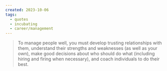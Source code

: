 ```yaml
---
created: 2023-10-06
tags:
  - quotes
  - incubating
  - career/management
---
```



> To manage people well, you must develop trusting relationships with them, understand their strengths and weaknesses (as well as your own), make good decisions about who should do what (including hiring and firing when necessary), and coach individuals to do their best.
